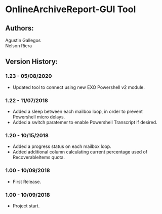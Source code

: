 ﻿# OnlineArchiveReport-GUI Tool  

## Authors:  
Agustin Gallegos  
Nelson Riera

## Version History:
### 1.23 - 05/08/2020
 - Updated tool to connect using new EXO Powershell v2 module.
### 1.22 - 11/07/2018
 - Added a sleep between each mailbox loop, in order to prevent Powershell micro delays.
 - Added a switch paratemer to enable Powershell Transcript if desired.
### 1.20 - 10/15/2018
 - Added a progress status on each mailbox loop.
 - Added additional column calculating current percentage used of RecoverableItems quota.
### 1.00 - 10/09/2018
 - First Release.
### 1.00 - 10/09/2018
 - Project start.